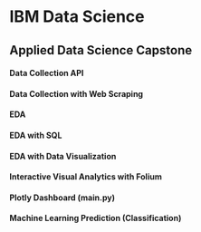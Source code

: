 # IBM Data Science 

## Applied Data Science Capstone

#### Data Collection API

#### Data Collection with Web Scraping

#### EDA

#### EDA with SQL

#### EDA with Data Visualization 

#### Interactive Visual Analytics with Folium

#### Plotly Dashboard (main.py)

#### Machine Learning Prediction (Classification)


